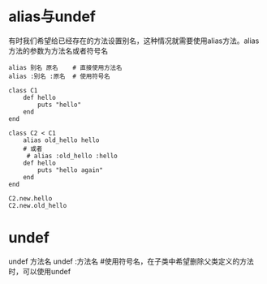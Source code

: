 # alias与undef
有时我们希望给已经存在的方法设置别名，这种情况就需要使用alias方法。alias方法的参数为方法名或者符号名
```
alias 别名 原名    # 直接使用方法名
alias :别名 :原名  # 使用符号名

class C1
    def hello
        puts "hello"
    end
end

class C2 < C1
    alias old_hello hello
    # 或者
     # alias :old_hello :hello
    def hello
        puts "hello again"
    end
end

C2.new.hello
C2.new.old_hello
```
# undef
undef 方法名
undef :方法名    #使用符号名，在子类中希望删除父类定义的方法时，可以使用undef